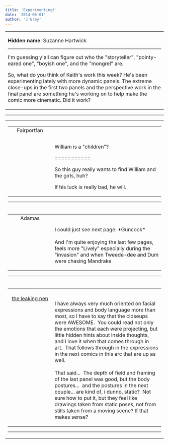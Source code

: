 ```yaml
---
title: 'Experimenting!'
date: '2014-06-01'
author: 'J Gray'
---
```


<div>
<!-- Main content here -->
<table border="0" class="post"><tbody><tr><td>
   
   <div class="post_body">
       <p><strong>Hidden name</strong>: Suzanne Hartwick</p><hr><p>I'm guessing y'all can figure out who the "storyteller", "pointy-eared one", "boyish one", and the "mongrel" are. </p><p>So, what do you think of Keith's work this week? He's been experimenting lately with more dynamic panels. The extreme close-ups in the first two panels and the perspective work in the final panel are something he's working on to help make the comic more cinematic. Did it work?</p>
   </div>
   </td></tr>
   </tbody></table><hr><table style="width:100%; border:0;" class="comment_table"><tbody><tr><td width="100%"><a name=""> </a><div style="width:100%;" class="comment"><table border="0" width="100%"><tbody><tr><td align="center" valign="top" width="125">
<span class="comment_title"><center>Fairportfan<br></center><a name="1405">&nbsp;</a></span><br>
<center><img src="https://www.gravatar.com/avatar.php?gravatar_id=6a0561c0957a6b889bac34144c7cec72&amp;default=http%3A%2F%2Fmysteriesofthearcana.com%2Ftemplates%2Fmain%2Fimages%2Favatar.gif&amp;size=80&amp;rating=g" border="0" alt=""></center>
</td>
<td valign="top">


<p class="comment_text"> </p><p class="comment_text"><br> </p><p>William is a "children"?</p><p>===========</p><p>So this guy really wants to find William and the girls, huh?</p><p>If his luck is really bad, he will.</p>
 

</td></tr></tbody></table>
<hr></div></td></tr><tr><td width="100%"><a name=""> </a><div style="width:100%;" class="comment"><table border="0" width="100%"><tbody><tr><td align="center" valign="top" width="125">
<span class="comment_title"><center>Adamas<br></center><a name="1406">&nbsp;</a></span><br>
<center><img src="https://www.gravatar.com/avatar.php?gravatar_id=63b5da7dbecbf4a2fac891b8f15ccbc4&amp;default=http%3A%2F%2Fmysteriesofthearcana.com%2Ftemplates%2Fmain%2Fimages%2Favatar.gif&amp;size=80&amp;rating=g" border="0" alt=""></center>
</td>
<td valign="top">


<p class="comment_text"> </p><p class="comment_text"><br> I could just see next page: *Guncock* <br><br>And I'm quite enjoying the last few pages, feels more "Lively" especially during the "invasion" and when Tweede-dee and Dum were chasing Mandrake<br></p>
 

</td></tr></tbody></table>
<hr></div></td></tr><tr><td width="100%"><a name=""> </a><div style="width:100%;" class="comment"><table border="0" width="100%"><tbody><tr><td align="center" valign="top" width="125">
<span class="comment_title"><center><br><a href="http://www.disrealitygears.com" target="_blank">the leaking pen</a><br></center><a name="1416">&nbsp;</a></span><br>
<center><img src="https://www.gravatar.com/avatar.php?gravatar_id=0df4db50cce8898bb79ff0c42b2e7a56&amp;default=http%3A%2F%2Fmysteriesofthearcana.com%2Ftemplates%2Fmain%2Fimages%2Favatar.gif&amp;size=80&amp;rating=g" border="0" alt=""></center>
</td>
<td valign="top">


<p class="comment_text"> </p><p class="comment_text"><br> I have always very much oriented on facial expressions and body language more than most, so I have to say that the closeups were AWESOME.&nbsp; You could read not only the emotions that each were projecting, but little hidden hints about inside thoughts, and I love it when that comes through in art.&nbsp; That follows through in the expressions in the next comics in this arc that are up as well. <br><br>That said...&nbsp; The depth of field and framing of the last panel was good, but the body postures...&nbsp; and the postures in the next couple... are kind of, i dunno, static?&nbsp; Not sure how to put it, but they feel like drawings taken from static poses, not from stills taken from a moving scene? If that makes sense?<br></p>
 

</td></tr></tbody></table>
<hr></div></td></tr></tbody></table>
<!-- End main content -->
              </div>
